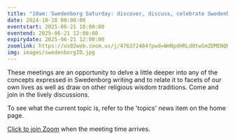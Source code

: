 ```yaml
---
title: "10am: Swedenborg Saturday: discover, discuss, celebrate Swedenborg's life and writings"
date: 2024-10-18 00:00:00
eventstart: 2025-06-21 10:00:00
eventend: 2025-06-21 12:00:00
expirydate: 2025-06-21 12:00:00
zoomlink: https://us02web.zoom.us/j/476372484?pwd=WmNpdHRLd0twSmZDMENQRit3aE8zZz09
img: images/swedenborgID.jpg
---
```


These meetings are an opportunity to delve a little deeper into any of the concepts expressed in Swedenborg writing and to relate it to facets of our own lives as well as draw on other religious wisdom traditions. Come and join in the lively discussions.

To see what the current topic is, refer to the 'topics' news item on the home page.

[Click to join Zoom](https://us02web.zoom.us/j/476372484?pwd=WmNpdHRLd0twSmZDMENQRit3aE8zZz09) when the meeting time arrives.